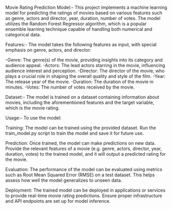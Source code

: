 Movie Rating Prediction Model:-
This project implements a machine learning model for predicting the ratings of movies based on various features such as genre, actors and director, year, duration, number of votes. The model utilizes the Random Forest Regressor algorithm, which is a popular ensemble learning technique capable of handling both numerical and categorical data.

Features:-
The model takes the following features as input, with special emphasis on genre, actors, and director:

-Genre: The genre(s) of the movie, providing insights into its category and audience appeal.
-Actors: The lead actors starring in the movie, influencing audience interest and perception.
-Director: The director of the movie, who plays a crucial role in shaping the overall quality and style of the film.
-Year: The release year of the movie.
-Duration: The duration of the movie in minutes.
-Votes: The number of votes received by the movie.

Dataset:-
The model is trained on a dataset containing information about movies, including the aforementioned features and the target variable, which is the movie rating.

Usage:-
To use the model:

Training: The model can be trained using the provided dataset. Run the train_model.py script to train the model and save it for future use.

Prediction: Once trained, the model can make predictions on new data. Provide the relevant features of a movie (e.g. genre, actors, director, year, duration, votes) to the trained model, and it will output a predicted rating for the movie.

Evaluation:
The performance of the model can be evaluated using metrics such as Root Mean Squared Error (RMSE) on a test dataset. This helps assess how well the model generalizes to unseen data.

Deployment:
The trained model can be deployed in applications or services to provide real-time movie rating predictions. Ensure proper infrastructure and API endpoints are set up for model inference.
